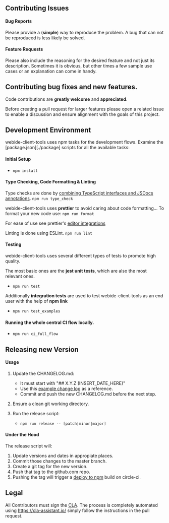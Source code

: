 ## Contributing Issues

#### Bug Reports
Please provide a (**simple**) way to reproduce the problem.
A bug that can not be reproduced is less likely be solved.


#### Feature Requests
Please also include the reasoning for the desired feature and not just its description.
Sometimes it is obvious, but other times a few sample use cases or an explanation
can come in handy.


## Contributing bug fixes and new features.

Code contributions are **greatly welcome** and **appreciated**.

Before creating a pull request for larger features please open a related issue
to enable a discussion and ensure alignment with the goals of this project.


## Development Environment

webide-client-tools uses npm tasks for the development flows.
Examine the [package.json][./package] scripts for all the available tasks:


#### Initial Setup

* ```npm install```


#### Type Checking, Code Formatting & Linting

Type checks are done by [combining TypeScript interfaces and JSDocs annotations](https://github.com/bd82/typescript_for_public_apis).
```npm run type_check```

webide-client-tools uses **prettier** to avoid caring about code formatting...
To format your new code use:
```npm run format```

For ease of use see prettier's [editor integrations](https://prettier.io/docs/en/editors.html)

Linting is done using ESLint.
```npm run lint```


#### Testing

webide-client-tools uses several different types of tests to promote high quality.

The most basic ones are the **jest unit tests**, which are also the most relevant ones.
* ```npm run test```

Additionally **integration tests** are used to test webide-client-tools as an end user with the help of **npm link**
* ```npm run test_examples```


#### Running the whole central CI flow locally.

* ```npm run ci_full_flow```


## Releasing new Version

#### Usage

1. Update the CHANGELOG.md:
   * It must start with "## X.Y.Z (INSERT_DATE_HERE)"
   * Use this [example change log](https://github.com/SAP/chevrotain/blob/master/docs/changes/CHANGELOG.md) as a reference.
   * Commit and push the new CHANGELOG.md before the next step.

2. Ensure a clean git working directory.

3. Run the release script:
   * ```npm run release -- [patch|minor|major]```


#### Under the Hood

The release script will:

1. Update versions and dates in appropiate places.
2. Commit those changes to the master branch.
3. Create a git tag for the new version.
4. Push that tag to the github.com repo.
5. Pushing the tag will trigger a [deploy to npm](https://circleci.com/docs/1.0/npm-continuous-deployment/) build on circle-ci.


## Legal

All Contributors must sign the [CLA][cla].
The process is completely automated using https://cla-assistant.io/
simply follow the instructions in the pull request.

[cla]: https://cla-assistant.io/SAP/webide-client-tools

